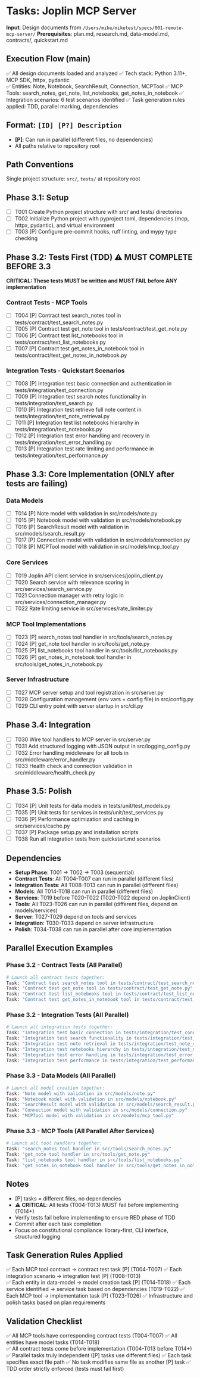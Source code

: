 # Tasks: Joplin MCP Server

**Input**: Design documents from `/Users/mike/miketest/specs/001-remote-mcp-server/`
**Prerequisites**: plan.md, research.md, data-model.md, contracts/, quickstart.md

## Execution Flow (main)
✅ All design documents loaded and analyzed
✅ Tech stack: Python 3.11+, MCP SDK, httpx, pydantic  
✅ Entities: Note, Notebook, SearchResult, Connection, MCPTool
✅ MCP Tools: search_notes, get_note, list_notebooks, get_notes_in_notebook
✅ Integration scenarios: 6 test scenarios identified
✅ Task generation rules applied: TDD, parallel marking, dependencies

## Format: `[ID] [P?] Description`
- **[P]**: Can run in parallel (different files, no dependencies)
- All paths relative to repository root

## Path Conventions
Single project structure: `src/`, `tests/` at repository root

## Phase 3.1: Setup
- [ ] T001 Create Python project structure with src/ and tests/ directories
- [ ] T002 Initialize Python project with pyproject.toml, dependencies (mcp, httpx, pydantic), and virtual environment
- [ ] T003 [P] Configure pre-commit hooks, ruff linting, and mypy type checking

## Phase 3.2: Tests First (TDD) ⚠️ MUST COMPLETE BEFORE 3.3
**CRITICAL: These tests MUST be written and MUST FAIL before ANY implementation**

### Contract Tests - MCP Tools
- [ ] T004 [P] Contract test search_notes tool in tests/contract/test_search_notes.py
- [ ] T005 [P] Contract test get_note tool in tests/contract/test_get_note.py  
- [ ] T006 [P] Contract test list_notebooks tool in tests/contract/test_list_notebooks.py
- [ ] T007 [P] Contract test get_notes_in_notebook tool in tests/contract/test_get_notes_in_notebook.py

### Integration Tests - Quickstart Scenarios
- [ ] T008 [P] Integration test basic connection and authentication in tests/integration/test_connection.py
- [ ] T009 [P] Integration test search notes functionality in tests/integration/test_search.py
- [ ] T010 [P] Integration test retrieve full note content in tests/integration/test_note_retrieval.py
- [ ] T011 [P] Integration test list notebooks hierarchy in tests/integration/test_notebooks.py
- [ ] T012 [P] Integration test error handling and recovery in tests/integration/test_error_handling.py
- [ ] T013 [P] Integration test rate limiting and performance in tests/integration/test_performance.py

## Phase 3.3: Core Implementation (ONLY after tests are failing)

### Data Models
- [ ] T014 [P] Note model with validation in src/models/note.py
- [ ] T015 [P] Notebook model with validation in src/models/notebook.py
- [ ] T016 [P] SearchResult model with validation in src/models/search_result.py
- [ ] T017 [P] Connection model with validation in src/models/connection.py
- [ ] T018 [P] MCPTool model with validation in src/models/mcp_tool.py

### Core Services
- [ ] T019 Joplin API client service in src/services/joplin_client.py
- [ ] T020 Search service with relevance scoring in src/services/search_service.py
- [ ] T021 Connection manager with retry logic in src/services/connection_manager.py
- [ ] T022 Rate limiting service in src/services/rate_limiter.py

### MCP Tool Implementations
- [ ] T023 [P] search_notes tool handler in src/tools/search_notes.py
- [ ] T024 [P] get_note tool handler in src/tools/get_note.py
- [ ] T025 [P] list_notebooks tool handler in src/tools/list_notebooks.py
- [ ] T026 [P] get_notes_in_notebook tool handler in src/tools/get_notes_in_notebook.py

### Server Infrastructure
- [ ] T027 MCP server setup and tool registration in src/server.py
- [ ] T028 Configuration management (env vars + config file) in src/config.py
- [ ] T029 CLI entry point with server startup in src/cli.py

## Phase 3.4: Integration
- [ ] T030 Wire tool handlers to MCP server in src/server.py
- [ ] T031 Add structured logging with JSON output in src/logging_config.py
- [ ] T032 Error handling middleware for all tools in src/middleware/error_handler.py
- [ ] T033 Health check and connection validation in src/middleware/health_check.py

## Phase 3.5: Polish
- [ ] T034 [P] Unit tests for data models in tests/unit/test_models.py
- [ ] T035 [P] Unit tests for services in tests/unit/test_services.py
- [ ] T036 [P] Performance optimization and caching in src/services/cache.py
- [ ] T037 [P] Package setup.py and installation scripts
- [ ] T038 Run all integration tests from quickstart.md scenarios

## Dependencies
- **Setup Phase**: T001 → T002 → T003 (sequential)
- **Contract Tests**: All T004-T007 can run in parallel (different files)
- **Integration Tests**: All T008-T013 can run in parallel (different files)  
- **Models**: All T014-T018 can run in parallel (different files)
- **Services**: T019 before T020-T022 (T020-T022 depend on JoplinClient)
- **Tools**: All T023-T026 can run in parallel (different files, depend on models/services)
- **Server**: T027-T029 depend on tools and services
- **Integration**: T030-T033 depend on server infrastructure
- **Polish**: T034-T038 can run in parallel after core implementation

## Parallel Execution Examples

### Phase 3.2 - Contract Tests (All Parallel)
```bash
# Launch all contract tests together:
Task: "Contract test search_notes tool in tests/contract/test_search_notes.py"
Task: "Contract test get_note tool in tests/contract/test_get_note.py"  
Task: "Contract test list_notebooks tool in tests/contract/test_list_notebooks.py"
Task: "Contract test get_notes_in_notebook tool in tests/contract/test_get_notes_in_notebook.py"
```

### Phase 3.2 - Integration Tests (All Parallel)
```bash
# Launch all integration tests together:
Task: "Integration test basic connection in tests/integration/test_connection.py"
Task: "Integration test search functionality in tests/integration/test_search.py"
Task: "Integration test note retrieval in tests/integration/test_note_retrieval.py" 
Task: "Integration test notebooks hierarchy in tests/integration/test_notebooks.py"
Task: "Integration test error handling in tests/integration/test_error_handling.py"
Task: "Integration test performance in tests/integration/test_performance.py"
```

### Phase 3.3 - Data Models (All Parallel)
```bash
# Launch all model creation together:
Task: "Note model with validation in src/models/note.py"
Task: "Notebook model with validation in src/models/notebook.py"
Task: "SearchResult model with validation in src/models/search_result.py"
Task: "Connection model with validation in src/models/connection.py"
Task: "MCPTool model with validation in src/models/mcp_tool.py"
```

### Phase 3.3 - MCP Tools (All Parallel After Services)
```bash
# Launch all tool handlers together:
Task: "search_notes tool handler in src/tools/search_notes.py"
Task: "get_note tool handler in src/tools/get_note.py"
Task: "list_notebooks tool handler in src/tools/list_notebooks.py" 
Task: "get_notes_in_notebook tool handler in src/tools/get_notes_in_notebook.py"
```

## Notes
- [P] tasks = different files, no dependencies
- ⚠️ **CRITICAL**: All tests (T004-T013) MUST fail before implementing (T014+)
- Verify tests fail before implementing to ensure RED phase of TDD
- Commit after each task completion
- Focus on constitutional compliance: library-first, CLI interface, structured logging

## Task Generation Rules Applied
✅ Each MCP tool contract → contract test task [P] (T004-T007)
✅ Each integration scenario → integration test [P] (T008-T013)  
✅ Each entity in data-model → model creation task [P] (T014-T018)
✅ Each service identified → service task based on dependencies (T019-T022)
✅ Each MCP tool → implementation task [P] (T023-T026)
✅ Infrastructure and polish tasks based on plan requirements

## Validation Checklist
✅ All MCP tools have corresponding contract tests (T004-T007)
✅ All entities have model tasks (T014-T018)  
✅ All contract tests come before implementation (T004-T013 before T014+)
✅ Parallel tasks truly independent ([P] tasks use different files)
✅ Each task specifies exact file path
✅ No task modifies same file as another [P] task
✅ TDD order strictly enforced (tests must fail first)